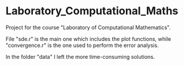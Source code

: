 # Laboratory_Computational_Maths
Project for the course "Laboratory of Computational Mathematics".

File "sde.r" is the main one which includes the plot functions, while "convergence.r" is the one used to perform the error analysis.

In the folder "data" I left the more time-consuming solutions.
